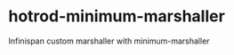 hotrod-minimum-marshaller
=========================

Infinispan custom marshaller with minimum-marshaller
